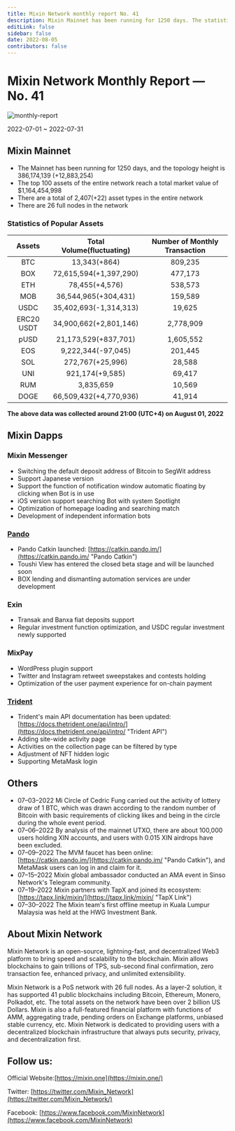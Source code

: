 ```yaml
---
title: Mixin Network monthly report No. 41
description: Mixin Mainnet has been running for 1250 days. The statistics of popular assets are listed. Ecosystem development, with Pando, exin, Mixpay, Trident and other events and partnerships.
editLink: false
sidebar: false
date: 2022-08-05
contributors: false
---
```


# Mixin Network Monthly Report — No. 41

![monthly-report](./monthly-41.jpeg)

2022-07-01 ~ 2022-07-31

## Mixin Mainnet

- The Mainnet has been running for 1250 days, and the topology height is 386,174,139 (+12,883,254)
- The top 100 assets of the entire network reach a total market value of $1,164,454,998
- There are a total of 2,407(+22) asset types in the entire network
- There are 26 full nodes in the network

### Statistics of Popular Assets

| Assets     | Total Volume(fluctuating) | Number of Monthly Transaction |
|:----------:|:-------------------------:|:-----------------------------:|
| BTC        | 13,343(+864)              | 809,235                       |
| BOX        | 72,615,594(+1,397,290)    | 477,173                       |
| ETH        | 78,455(+4,576)            | 538,573                       |
| MOB        | 36,544,965(+304,431)      | 159,589                       |
| USDC       | 35,402,693(-1,314,313)    | 19,625                        |
| ERC20 USDT | 34,900,662(+2,801,146)    | 2,778,909                     |
| pUSD       | 21,173,529(+837,701)      | 1,605,552                     |
| EOS        | 9,222,344(-97,045)        | 201,445                       |
| SOL        | 272,767(+25,996)          | 28,588                        |
| UNI        | 921,174(+9,585)           | 69,417                        |
| RUM        | 3,835,659                 | 10,569                        |
| DOGE       | 66,509,432(+4,770,936)    | 41,914                        |

  **The above data was collected around 21:00 (UTC+4) on August 01, 2022**

## Mixin Dapps

### Mixin Messenger

- Switching the default deposit address of Bitcoin to SegWit address
- Support Japanese version
- Support the function of notification window automatic floating by clicking when Bot is in use
- iOS version support searching Bot with system Spotlight
- Optimization of homepage loading and searching match
- Development of independent information bots

### [Pando](https://pando.im/)

- Pando Catkin launched: [https://catkin.pando.im/](https://catkin.pando.im/ "Pando Catkin")
- Toushi View has entered the closed beta stage and will be launched soon
- BOX lending and dismantling automation services are under development

### Exin

- Transak and Banxa fiat deposits support
- Regular investment function optimization, and USDC regular investment newly supported

### MixPay

- WordPress plugin support
- Twitter and Instagram retweet sweepstakes and contests holding
- Optimization of the user payment experience for on-chain payment

### [Trident](https://thetrident.one)

- Trident's main API documentation has been updated: [https://docs.thetrident.one/api/intro/](https://docs.thetrident.one/api/intro/ "Trident API")
- Adding site-wide activity page
- Activities on the collection page can be filtered by type
- Adjustment of NFT hidden logic
- Supporting MetaMask login

## Others

- 07–03–2022
  Mi Circle of Cedric Fung carried out the activity of lottery draw of 1 BTC, which was drawn according to the random number of Bitcoin with basic requirements of clicking likes and being in the circle during the whole event period.
- 07–06–2022
  By analysis of the mainnet UTXO, there are about 100,000 users holding XIN accounts, and users with 0.015 XIN airdrops have been excluded.
- 07–09–2022
  The MVM faucet has been online: [https://catkin.pando.im/](https://catkin.pando.im/ "Pando Catkin"), and MetaMask users can log in and claim for it.
- 07–15–2022
  Mixin global ambassador conducted an AMA event in Sinso Network's Telegram community.
- 07–19–2022
  Mixin partners with TapX and joined its ecosystem: [https://tapx.link/mixin/](https://tapx.link/mixin/ "TapX Link")
- 07–30–2022
  The Mixin team's first offline meetup in Kuala Lumpur Malaysia was held at the HWG Investment Bank.
  
## About Mixin Network

Mixin Network is an open-source, lightning-fast, and decentralized Web3 platform to bring speed and scalability to the blockchain. Mixin allows blockchains to gain trillions of TPS, sub-second final confirmation, zero transaction fee, enhanced privacy, and unlimited extensibility.

Mixin Network is a PoS network with 26 full nodes. As a layer-2 solution, it has supported 41 public blockchains including Bitcoin, Ethereum, Monero, Polkadot, etc. The total assets on the network have been over 2 billion US Dollars. Mixin is also a full-featured financial platform with functions of AMM, aggregating trade, pending orders on Exchange platforms, unbiased stable currency, etc. Mixin Network is dedicated to providing users with a decentralized blockchain infrastructure that always puts security, privacy, and decentralization first.

## Follow us:

Official Website:[https://mixin.one](https://mixin.one/)

Twitter: [https://twitter.com/Mixin_Network](https://twitter.com/Mixin_Network/)

Facebook: [https://www.facebook.com/MixinNetwork](https://www.facebook.com/MixinNetwork)

